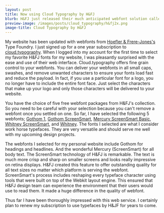 ```yaml
---
layout: post
title: Now using Cloud Typography by H&FJ 
blurb: H&FJ just released their much anticipated webfont solution called Cloud.typography.  And it doesn't disappoint.
preview-image: /images/posts/cloud_typography/h&fj2x.png
image-title: Cloud Typography by H&FJ
---
```


My website has been updated with webfonts from [Hoefler & Frere-Jones's](http://typography.com) Type Foundry.  I just signed up for a one year subscription to [cloud.typography](http://www.typography.com/cloud/welcome).  When I logged into my account for the first time to select my favorite H&FJ fonts for my website, I was pleasantly surprised with the ease and use of their web interface.  Cloud.typography offers fine grain control to your webfonts. You can deliver your webfonts in all small caps, swashes, and remove unwanted characters to ensure your fonts load fast and reduce the payload.  In fact, if you use a particular font for a logo, you no longer have to include the entire font face.  Just select the characters that make up your logo and only those characters will be delivered to your website. 

You have the choice of five free webfont packages from H&FJ's collection. So you need to be careful with your selection because you can't remove a webfont once you settled on one.  So far, I have selected the following 5 webfonts; [Gothom 1](http://www.typography.com/fonts/gotham/overview/), [Gothom ScreenSmart](http://www.typography.com/fonts/gotham/styles/screensmart/), [Mercury ScreenSmart Basic](http://www.typography.com/fonts/mercury-text/overview/), [Whitney ScreenSmart](http://www.typography.com/fonts/whitney/styles/screensmart/), and [Whitney](http://www.typography.com/fonts/whitney/styles/).  The fonts I selected are what I consider work horse typefaces. They are very versatile and should serve me well with my upcoming design projects.

The webfonts I selected for my personal website include Gothom for headings and headlines. And the wonderful Mercury (ScreenSmart) for all body text. The ScreenSmart technology of H&FJ is remarkable. The text is much more crisp and sharp on smaller screens and looks really impressive on retina displays.  H&FJ created this feature to offer outstanding quality for all text sizes no matter which platform is serving the webfont. ScreenSmart's process includes reshaping every typeface character using tools that were built on top of the Webkit layout engine. This ensured that H&FJ design team can experience the environment that their users would use to read them. It made a huge difference in the quality of webfont.

Thus far I have been thoroughly impressed with this web service.  I certainly plan to renew my subscription to use typefaces by H&JF for years to come. 